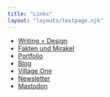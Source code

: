 ```yaml
---
title: "Links"
layout: "layouts/textpage.njk"
---
```


<ul>
  <li><a href="/writing/writing-is-design-workshop/">Writing = Design</a></li>
  <li><a href="https://christophrauscher.de/faktenundmirakel">Fakten und Mirakel</a></li>
  <li><a href="../">Portfolio</a></li>
  <li><a href="https://christowski.de/blog">Blog</a></li>
  <li><a href="https://village.one">Village One</a></li>
  <li><a href="/newsletter">Newsletter</a></li>
  <li><a href="https://mastodon.social/@christowski">Mastodon</a></li>
</ul>
